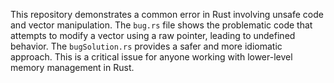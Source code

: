 This repository demonstrates a common error in Rust involving unsafe code and vector manipulation.  The `bug.rs` file shows the problematic code that attempts to modify a vector using a raw pointer, leading to undefined behavior. The `bugSolution.rs` provides a safer and more idiomatic approach.  This is a critical issue for anyone working with lower-level memory management in Rust.
